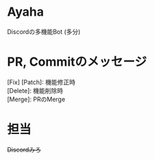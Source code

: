# Ayaha
Discordの多機能Bot (多分)

# PR, Commitのメッセージ
[Add]: 機能追加時  
[Fix] [Patch]: 機能修正時  
[Delete]: 機能削除時  
[Merge]: PRのMerge  

# 担当
~~Discordみろ~~

